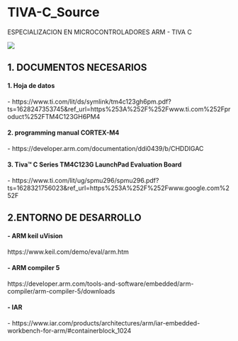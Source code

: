 # TIVA-C_Source
 ESPECIALIZACION EN MICROCONTROLADORES ARM - TIVA C

<img src="https://user-images.githubusercontent.com/47931397/128592547-d0ed1240-b36a-4172-88e8-b57462ea27a9.png">

<h2> 1. DOCUMENTOS NECESARIOS</h2>

<h4>1. Hoja de datos</h4>
- https://www.ti.com/lit/ds/symlink/tm4c123gh6pm.pdf?ts=1628247353745&ref_url=https%253A%252F%252Fwww.ti.com%252Fproduct%252FTM4C123GH6PM4
<h4>2. programming manual CORTEX-M4</h4>
- https://developer.arm.com/documentation/ddi0439/b/CHDDIGAC
<h4>3. Tiva™ C Series TM4C123G LaunchPad Evaluation Board</h4>
- https://www.ti.com/lit/ug/spmu296/spmu296.pdf?ts=1628321756023&ref_url=https%253A%252F%252Fwww.google.com%252F

 <h2>2.ENTORNO DE DESARROLLO</h2>
 <h4>- ARM keil uVision</h4></h4>
 https://www.keil.com/demo/eval/arm.htm
 <h4>- ARM compiler 5 </h4>
 https://developer.arm.com/tools-and-software/embedded/arm-compiler/arm-compiler-5/downloads
 
 <h4>- IAR </h4>
 - https://www.iar.com/products/architectures/arm/iar-embedded-workbench-for-arm/#containerblock_1024
 
